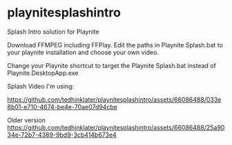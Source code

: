 # playnitesplashintro
Splash Intro solution for Playnite

Download FFMPEG including FFPlay. Edit the paths in Playnite Splash.bat to your playnite installation and choose your own video. 

Change your Playnite shortcut to target the Playnite Splash.bat instead of Playnite.DesktopApp.exe

Splash Video I'm using: 



https://github.com/tedhinklater/playnitesplashintro/assets/66086488/033e8b01-e710-4674-be4e-70ae07d94cbe


Older version 
https://github.com/tedhinklater/playnitesplashintro/assets/66086488/25a9034e-72b7-4389-9bd9-3cb414b673e4


